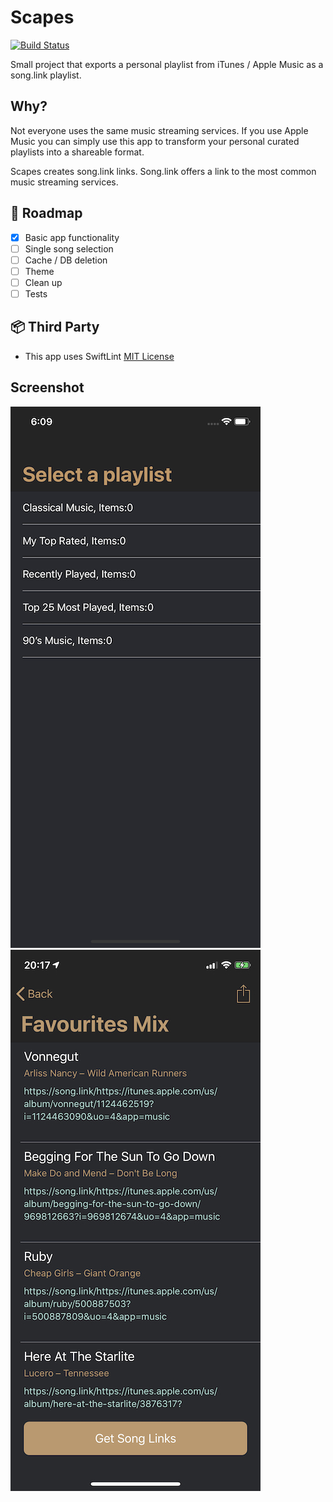 # Scapes
[![Build Status](https://travis-ci.org/bearjaw/scapes.svg?branch=master)](https://travis-ci.org/bearjaw/scapes)


Small project that exports a personal playlist from iTunes / Apple Music as a song.link playlist.

## Why?

Not everyone uses the same music streaming services. If you use Apple Music you can simply use this app to transform your personal curated playlists into a shareable format.

Scapes creates song.link links. Song.link offers a link to the most common music streaming services.

## 🚀 Roadmap

- [x] Basic app functionality
- [ ] Single song selection
- [ ] Cache / DB deletion
- [ ] Theme  
- [ ] Clean up  
- [ ] Tests

## 📦 Third Party

- This app uses SwiftLint [MIT License](https://github.com/realm/SwiftLint/blob/master/LICENSE)

## Screenshot
![](app_screenshot.png)
![](app_screenshot2.jpeg)

